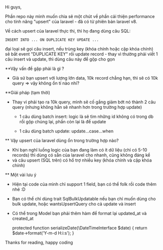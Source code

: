Hi guys, 

Phần repo này mình muốn chia sẽ một chút về phần cải thiện performance cho tính năng "upsert" của laravel - đã có từ phiên bản laravel v8.

Về cách upsert của laravel thực thi, thì họ đang dùng câu SQL: 

`
INSERT INTO ... ON DUPLICATE KEY UPDATE ...
`

đại loại sẽ gọi câu insert, nếu trùng key (khóa chính hoặc cặp khóa chính) sẽ bắt event "DUPLICATE KEY" rồi update record - thay vì thường phải viết 1 câu insert và update, thì dùng câu này để gộp cho gọn

**Vậy vấn đề gặp phải là gì ?

- Giả sử bạn upsert với lượng lớn data, 10k record chẳng hạn, thì sẽ có 10k query => vậy không ổn tí nào nhỉ?

**Giải pháp (tạm thời)

- Thay vì phải tạo ra 10k query, mình sẽ cố gắng giảm bớt nó thành 2 câu query (nhưng không hẳn sẽ nhanh hơn trong trường hợp update)
  + 1 câu dùng batch insert: logic là sẽ tìm những id không có trong db rồi gộp chúng lại, phần còn lại là để update
  
  + 1 câu dùng batch update: update...case...when

** Vậy upsert của laravel dùng ổn trong trường hợp nào?

- Khi bạn nghĩ luồng logic của bạn đang làm có ít dữ liệu (chỉ có 5-10 records) thì dùng có sẵn của laravel cho nhanh, cũng không đáng kể
- và câu upsert (SQL trên) có hổ trợ nhiều key (khóa chính và cặp khóa chính) 

** Một vài lưu ý
- Hiện tại code của mình chỉ support 1 field, bạn có thể folk rồi code thêm nhé :D
- Bạn có thể chỉ dùng trait SqlBulkUpdatable nếu bạn chỉ muốn dùng cho bulk update, hoặc wantsUpsertQuery cho cả update và insert
- Có thể trong Model bạn phải thêm hàm để format lại updated_at và created_at

  protected function serializeDate(\DateTimeInterface $date)
  {
      return $date->format('Y-m-d H:i:s');
  }


Thanks for reading, happy coding
